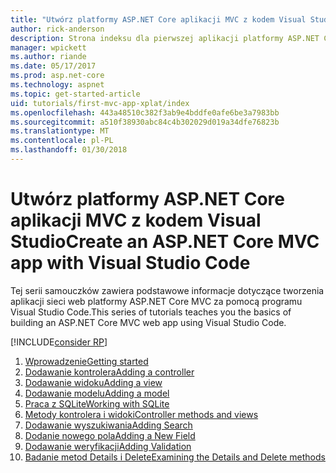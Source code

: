 ```yaml
---
title: "Utwórz platformy ASP.NET Core aplikacji MVC z kodem Visual Studio"
author: rick-anderson
description: Strona indeksu dla pierwszej aplikacji platformy ASP.NET Core MVC z kodem Visual Studio
manager: wpickett
ms.author: riande
ms.date: 05/17/2017
ms.prod: asp.net-core
ms.technology: aspnet
ms.topic: get-started-article
uid: tutorials/first-mvc-app-xplat/index
ms.openlocfilehash: 443a48510c382f3ab9e4bddfe0afe6be3a7983bb
ms.sourcegitcommit: a510f38930abc84c4b302029d019a34dfe76823b
ms.translationtype: MT
ms.contentlocale: pl-PL
ms.lasthandoff: 01/30/2018
---
```

# <a name="create-an-aspnet-core-mvc-app-with-visual-studio-code"></a><span data-ttu-id="f8c73-103">Utwórz platformy ASP.NET Core aplikacji MVC z kodem Visual Studio</span><span class="sxs-lookup"><span data-stu-id="f8c73-103">Create an ASP.NET Core MVC app with Visual Studio Code</span></span>

<span data-ttu-id="f8c73-104">Tej serii samouczków zawiera podstawowe informacje dotyczące tworzenia aplikacji sieci web platformy ASP.NET Core MVC za pomocą programu Visual Studio Code.</span><span class="sxs-lookup"><span data-stu-id="f8c73-104">This series of tutorials teaches you the basics of building an ASP.NET Core MVC web app using Visual Studio Code.</span></span> 

[!INCLUDE[consider RP](../../includes/razor.md)]

1. [<span data-ttu-id="f8c73-105">Wprowadzenie</span><span class="sxs-lookup"><span data-stu-id="f8c73-105">Getting started</span></span>](start-mvc.md)
2. [<span data-ttu-id="f8c73-106">Dodawanie kontrolera</span><span class="sxs-lookup"><span data-stu-id="f8c73-106">Adding a controller</span></span>](adding-controller.md)
3. [<span data-ttu-id="f8c73-107">Dodawanie widoku</span><span class="sxs-lookup"><span data-stu-id="f8c73-107">Adding a view</span></span>](adding-view.md)
4. [<span data-ttu-id="f8c73-108">Dodawanie modelu</span><span class="sxs-lookup"><span data-stu-id="f8c73-108">Adding a model</span></span>](adding-model.md)
5. [<span data-ttu-id="f8c73-109">Praca z SQLite</span><span class="sxs-lookup"><span data-stu-id="f8c73-109">Working with SQLite</span></span>](working-with-sql.md)
6. [<span data-ttu-id="f8c73-110">Metody kontrolera i widoki</span><span class="sxs-lookup"><span data-stu-id="f8c73-110">Controller methods and views</span></span>](controller-methods-views.md)
7. [<span data-ttu-id="f8c73-111">Dodawanie wyszukiwania</span><span class="sxs-lookup"><span data-stu-id="f8c73-111">Adding Search</span></span>](search.md)
8. [<span data-ttu-id="f8c73-112">Dodanie nowego pola</span><span class="sxs-lookup"><span data-stu-id="f8c73-112">Adding a New Field</span></span>](new-field.md)
9. [<span data-ttu-id="f8c73-113">Dodawanie weryfikacji</span><span class="sxs-lookup"><span data-stu-id="f8c73-113">Adding Validation</span></span>](validation.md)
10. [<span data-ttu-id="f8c73-114">Badanie metod Details i Delete</span><span class="sxs-lookup"><span data-stu-id="f8c73-114">Examining the Details and Delete methods</span></span>](xref:tutorials/first-mvc-app/details)
